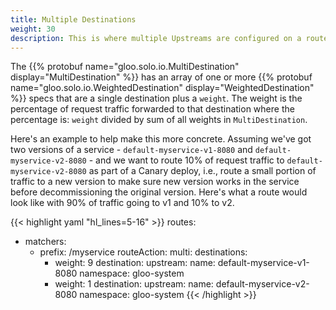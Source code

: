 ```yaml
---
title: Multiple Destinations
weight: 30
description: This is where multiple Upstreams are configured on a route, with weights associated with them.
---
```


The {{% protobuf name="gloo.solo.io.MultiDestination" display="MultiDestination" %}}
has an array of one or more {{% protobuf name="gloo.solo.io.WeightedDestination" display="WeightedDestination" %}}
specs that are a single destination plus a `weight`. The weight is the percentage of request traffic forwarded to that
destination where the percentage is: `weight` divided by sum of all weights in `MultiDestination`.

Here's an example to help make this more concrete. Assuming we've got two versions of a service - `default-myservice-v1-8080`
and `default-myservice-v2-8080` - and we want to route 10% of request traffic to `default-myservice-v2-8080` as part of a
Canary deploy, i.e., route a small portion of traffic to a new version to make sure new version works in the service before
decommissioning the original version. Here's what a route would look like with 90% of traffic going to v1 and 10% to v2.

{{< highlight yaml "hl_lines=5-16" >}}
routes:
- matchers:
   - prefix: /myservice
  routeAction:
    multi:
      destinations:
      - weight: 9
        destination:
          upstream:
            name: default-myservice-v1-8080
            namespace: gloo-system
      - weight: 1
        destination:
          upstream:
            name: default-myservice-v2-8080
            namespace: gloo-system
{{< /highlight >}}
